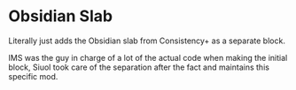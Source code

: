 # Obsidian Slab

Literally just adds the Obsidian slab from Consistency+ as a separate block.

IMS was the guy in charge of a lot of the actual code when making the initial block, Siuol took care of the separation after the fact and maintains this specific mod.
